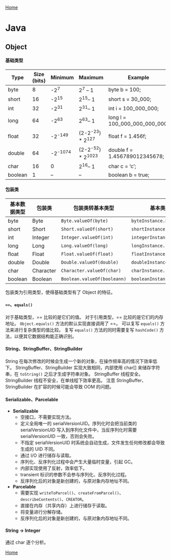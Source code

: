 [Home](../../README.md)

# Java

## Object

#### 基础类型

Type | Size (bits) | Minimum | Maximum | Example
-- | -- | -- | -- | --
byte | 8 | -2<sup>7</sup> | 2<sup>7</sup> – 1 | byte b = 100;
short | 16 | -2<sup>15</sup> | 2<sup>15</sup>– 1 | short s = 30_000;
int | 32 | -2<sup>31</sup> | 2<sup>31</sup>– 1 | int i = 100_000_000;
long | 64 | -2<sup>63</sup> | 2<sup>63</sup>– 1 | long l = 100_000_000_000_000;
float | 32 | -2<sup>-149</sup> | (2-2<sup>-23</sup>) * 2<sup>127</sup> | float f = 1.456f;
double | 64 | -2<sup>-1074</sup> | (2-2<sup>-52</sup>) * 2<sup>1023</sup> | double f = 1.456789012345678;
char | 16 | 0 | 2<sup>16</sup>– 1 | char c = ‘c’;
boolean | 1 | – | – | boolean b = true;

#### 包装类

基本数据类型 | 包装类 | 包装类转基本类型 | 基本类型转包装类
-- | -- | -- | --
byte | Byte | `Byte.valueOf(byte)` | `byteInstance.byteValue()`
short | Short | `Short.valueOf(short)` | `shortInstance.shortValue()`
int | Integer | `Integer.valueOf(int)` | `integerInstance.intValue()`
long | Long | `Long.valueOf(long)` | `longInstance.longValue()`
float | Float | `Float.valueOf(float)` | `floatInstance.floatValue()`
double | Double | `Double.valueOf(double)` | `doubleInstance.doubleValue()`
char | Character | `Character.valueOf(char)` | `charInstance.charValue()`
boolean | Boolean | `Boolean.valueOf(booleann)` | `booleanInstance.booleanValue()`

包装类为引用类型，使得基础类型有了 Object 的特征。

#### `==`、`equals()`

对于基础类型，== 比较的是它们的值。
对于引用类型，== 比较的是它们的内存地址。
`Object.equals()` 方法的默认实现直接调用了 ==。
可以复写 `equals()` 方法来进行复杂类型的值比较。
复写 `equals()` 方法的同时需要复写 `hashCode()` 方法，以便其它数据结构能正确识别。

#### String、StringBuffer、StringBuilder

String 在每次修改的时候会生成一个新的对象，在操作频率高的情况下效率低下。
StringBuffer、StringBuilder 实现大致相同，内部使用 char[] 来储存字符串，在 `toString()` 之后才生成字符串对象。
StringBuffer 线程安全。
StringBuilder 线程不安全，在单线程下效率更高。
注意 StringBuffer、StringBuilder 在扩容的时候可能会导致 OOM 的问题。

#### Serializable、Parcelable

- **Serializable**<br>
    - 空接口，不需要实现方法。
    - 定义全局唯一的 serialVersionUID。序列化时会把当前类的 serialVersionUID 写入到序列化文件中，当反序列化时需要 serialVersionUID 一致，否则会失败。
    - 不指定 serialVersionUID 时系统会自动生成，文件发生任何修改都会导致生成的 UID 不同。
    - 通过 I/O 进行储存与读取。
    - 序列化、反序列化过程中会产生大量临时变量，引起 GC。
    - 内部实现使用了反射，效率低下。
    - transient 标识的参数不会参与序列化、反序列化过程。
    - 反序列化后的对象是新创建的，与原对象内存地址不同。
- **Parcelable**<br>
    - 需要实现 `writeToParcel()`、`createFromParcel()`、`describeContents()`、`CREATOR`。
    - 直接在内存（共享内存）上进行储存于读取。
    - 将变量进行分解存储。
    - 反序列化后的对象是新创建的，与原对象内存地址不同。

#### String → Integer

通过 char 逐个分析。

[Home](../../README.md)